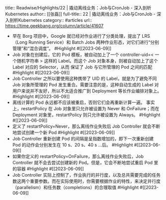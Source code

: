title:: Readwise/Highlights/22 | 撬动离线业务：Job与CronJob - 深入剖析Kubernetes
author:: [[张磊]]
full-title:: 22 | 撬动离线业务：Job与CronJob - 深入剖析Kubernetes
category:: #articles
url:: https://time.geekbang.org/column/article/41607
- 早在 Borg 项目中，Google 就已经对作业进行了分类处理，提出了 LRS（Long Running Service）和 Batch Jobs 两种作业形态，对它们进行“分别管理”和“混合调度”。 #Highlight #[[2023-06-09]]
- Job 对象在创建后，它的 Pod 模板，被自动加上了一个 controller-uid=< 一个随机字符串 > 这样的 Label。而这个 Job 对象本身，则被自动加上了这个 Label 对应的 Selector，从而 保证了 Job 与它所管理的 Pod 之间的匹配 #Highlight #[[2023-06-09]]
- Job Controller 之所以要使用这种携带了 UID 的 Label，就是为了避免不同 Job 对象所管理的 Pod 发生重合。需要注意的是，这种自动生成的 Label 对用户来说并不友好，所以不太适合推广到 Deployment 等长作业编排对象上。 #Highlight #[[2023-06-09]]
- 离线计算的 Pod 永远都不应该被重启，否则它们会再重新计算一遍。
  事实上，restartPolicy 在 Job 对象里只允许被设置为 Never 和 OnFailure；而在 Deployment 对象里，restartPolicy 则只允许被设置为 Always。 #Highlight #[[2023-06-09]]
- 定义了 restartPolicy=Never，那么离线作业失败后 Job Controller 就会不断地尝试创建一个新 Pod #Highlight #[[2023-06-09]]
- Job Controller 重新创建 Pod 的间隔是呈指数增加的，即下一次重新创建 Pod 的动作会分别发生在 10 s、20 s、40 s …后。 #Highlight #[[2023-06-09]]
- 如果你定义的 restartPolicy=OnFailure，那么离线作业失败后，Job Controller 就不会去尝试创建新的 Pod。但是，它会不断地尝试重启 Pod 里的容器 #Highlight #[[2023-06-09]]
- Job Controller 实际上控制了，作业执行的并行度，以及总共需要完成的任务数这两个重要参数。而在实际使用时，你需要根据作业的特性，来决定并行度（parallelism）和任务数（completions）的合理取值 #Highlight #[[2023-06-09]]